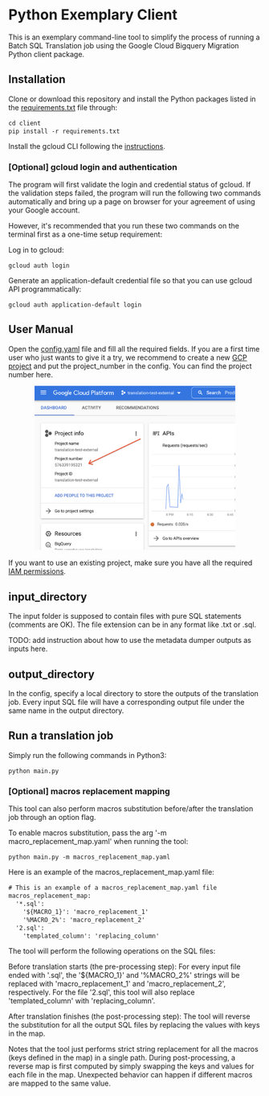 # Python Exemplary Client

This is an exemplary command-line tool to simplify the process of running a
Batch SQL Translation job using the Google Cloud Bigquery Migration Python
client package.

## Installation

Clone or download this repository and
install the Python packages listed in the [requirements.txt](requirements.txt) file through: 

```
cd client
pip install -r requirements.txt
```

Install the gcloud CLI following the [instructions](http://cloud.google.com/sdk/docs/install).

### [Optional] gcloud login and authentication

The program will first validate the login and credential status of
gcloud. If the validation steps failed, the program will run the following two
commands automatically and bring up a page on browser for your agreement of
using your Google account.

However, it's recommended that you run these two commands on the terminal first as a one-time setup requirement:

Log in to gcloud:

```
gcloud auth login
```

Generate an application-default credential file so that you can use gcloud API
programmatically:

```
gcloud auth application-default login
```

## User Manual

Open the [config.yaml](config.yaml) file and fill all the required fields. If you are a first
time user who just wants to give it a try, we recommend to create a new [GCP
project](https://console.cloud.google.com/) and put the project_number in the config. You can find the project
number here.

<div style="text-align:center">
    <img src="img/example_gcp_project_number.png" alt="project_number" width="400"/>
</div>

If you want to use an existing project, make sure you have all the required [IAM
permissions](https://cloud.google.com/bigquery/docs/batch-sql-translator#required_permissions).

## input_directory

The input folder is supposed to contain files with pure SQL statements (comments
are OK). The file extension can be in any format like .txt or .sql.

TODO: add instruction about how to use the metadata dumper outputs as inputs here.

## output_directory

In the config, specify a local directory to store the outputs of the translation job. 
Every input SQL file will have a corresponding output file under the same name in 
the output directory.

## Run a translation job

Simply run the following commands in Python3:

```
python main.py
```

### [Optional] macros replacement mapping

This tool can also perform macros substitution before/after the translation job
through an option flag.

To enable macros substitution, pass the arg '-m macro_replacement_map.yaml' when
running the tool:

```
python main.py -m macros_replacement_map.yaml
```

Here is an example of the macros_replacement_map.yaml file:

```
# This is an example of a macros_replacement_map.yaml file
macros_replacement_map:
  '*.sql':
    '${MACRO_1}': 'macro_replacement_1'
    '%MACRO_2%': 'macro_replacement_2'
  '2.sql':
    'templated_column': 'replacing_column'
```

The tool will perform the following operations on the SQL files:

Before translation starts (the pre-processing step): For every input file ended
with '.sql', the '${MACRO_1}' and '%MACRO_2%' strings will be replaced with
'macro_replacement_1' and 'macro_replacement_2', respectively. For the file
'2.sql', this tool will also replace 'templated_column' with 'replacing_column'.

After translation finishes (the post-processing step): The tool will reverse the
substitution for all the output SQL files by replacing the values with keys in
the map.

Notes that the tool just performs strict string replacement for all the macros
(keys defined in the map) in a single path. During post-processing, a reverse
map is first computed by simply swapping the keys and values for each file in
the map. Unexpected behavior can happen if different macros are mapped to the
same value.
